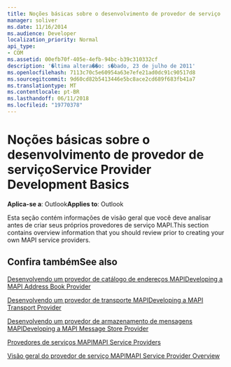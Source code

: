 ```yaml
---
title: Noções básicas sobre o desenvolvimento de provedor de serviço
manager: soliver
ms.date: 11/16/2014
ms.audience: Developer
localization_priority: Normal
api_type:
- COM
ms.assetid: 00efb70f-405e-4efb-94bc-b39c310332cf
description: '�ltima altera��o: s�bado, 23 de julho de 2011'
ms.openlocfilehash: 7113c70c5e60954a63e7efe21ad0dc91c90517d8
ms.sourcegitcommit: 9d60cd82b5413446e5bc8ace2cd689f683fb41a7
ms.translationtype: MT
ms.contentlocale: pt-BR
ms.lasthandoff: 06/11/2018
ms.locfileid: "19770378"
---
```

# <a name="service-provider-development-basics"></a><span data-ttu-id="c8ac3-103">Noções básicas sobre o desenvolvimento de provedor de serviço</span><span class="sxs-lookup"><span data-stu-id="c8ac3-103">Service Provider Development Basics</span></span>

  
  
<span data-ttu-id="c8ac3-104">**Aplica-se a**: Outlook</span><span class="sxs-lookup"><span data-stu-id="c8ac3-104">**Applies to**: Outlook</span></span> 
  
<span data-ttu-id="c8ac3-105">Esta seção contém informações de visão geral que você deve analisar antes de criar seus próprios provedores de serviço MAPI.</span><span class="sxs-lookup"><span data-stu-id="c8ac3-105">This section contains overview information that you should review prior to creating your own MAPI service providers.</span></span>
  
## <a name="see-also"></a><span data-ttu-id="c8ac3-106">Confira também</span><span class="sxs-lookup"><span data-stu-id="c8ac3-106">See also</span></span>



[<span data-ttu-id="c8ac3-107">Desenvolvendo um provedor de catálogo de endereços MAPI</span><span class="sxs-lookup"><span data-stu-id="c8ac3-107">Developing a MAPI Address Book Provider</span></span>](developing-a-mapi-address-book-provider.md)
  
[<span data-ttu-id="c8ac3-108">Desenvolvendo um provedor de transporte MAPI</span><span class="sxs-lookup"><span data-stu-id="c8ac3-108">Developing a MAPI Transport Provider</span></span>](developing-a-mapi-transport-provider.md)
  
[<span data-ttu-id="c8ac3-109">Desenvolvendo um provedor de armazenamento de mensagens MAPI</span><span class="sxs-lookup"><span data-stu-id="c8ac3-109">Developing a MAPI Message Store Provider</span></span>](developing-a-mapi-message-store-provider.md)
  
[<span data-ttu-id="c8ac3-110">Provedores de serviços MAPI</span><span class="sxs-lookup"><span data-stu-id="c8ac3-110">MAPI Service Providers</span></span>](mapi-service-providers.md)
  
[<span data-ttu-id="c8ac3-111">Visão geral do provedor de serviço MAPI</span><span class="sxs-lookup"><span data-stu-id="c8ac3-111">MAPI Service Provider Overview</span></span>](mapi-service-provider-overview.md)

